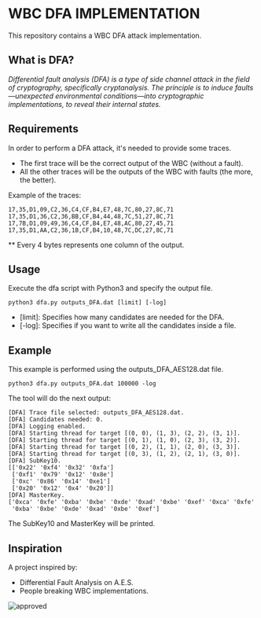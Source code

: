 # WBC DFA IMPLEMENTATION

This repository contains a WBC DFA attack implementation.

## What is DFA?

*Differential fault analysis (DFA) is a type of side channel attack in the field of cryptography, specifically cryptanalysis. The principle is to induce faults—unexpected environmental conditions—into cryptographic implementations, to reveal their internal states.*

## Requirements

In order to perform a DFA attack, it's needed to provide some traces.

* The first trace will be the correct output of the WBC (without a fault).
* All the other traces will be the outputs of the WBC with faults (the more, the better).

Example of the traces:

```
17,35,D1,09,C2,36,C4,CF,B4,E7,48,7C,80,27,8C,71
17,35,D1,36,C2,36,BB,CF,B4,44,48,7C,51,27,8C,71
17,7B,D1,09,49,36,C4,CF,B4,E7,48,AC,80,27,45,71
17,35,D1,AA,C2,36,1B,CF,B4,10,48,7C,DC,27,8C,71
```

** Every 4 bytes represents one column of the output.

## Usage

Execute the dfa script with Python3 and specify the output file.

```shell
python3 dfa.py outputs_DFA.dat [limit] [-log]
```

* [limit]: Specifies how many candidates are needed for the DFA.
* [-log]: Specifies if you want to write all the candidates inside a file.

## Example

This example is performed using the outputs_DFA_AES128.dat file.

```shell
python3 dfa.py outputs_DFA.dat 100000 -log
```

The tool will do the next output:

```
[DFA] Trace file selected: outputs_DFA_AES128.dat.
[DFA] Candidates needed: 0.
[DFA] Logging enabled.
[DFA] Starting thread for target [(0, 0), (1, 3), (2, 2), (3, 1)].
[DFA] Starting thread for target [(0, 1), (1, 0), (2, 3), (3, 2)].
[DFA] Starting thread for target [(0, 2), (1, 1), (2, 0), (3, 3)].
[DFA] Starting thread for target [(0, 3), (1, 2), (2, 1), (3, 0)].
[DFA] SubKey10.
[['0x22' '0xf4' '0x32' '0xfa']
 ['0xf1' '0x79' '0x12' '0x8e']
 ['0xc' '0x86' '0x14' '0xe1']
 ['0x20' '0x12' '0x4' '0x20']]
[DFA] MasterKey.
['0xca' '0xfe' '0xba' '0xbe' '0xde' '0xad' '0xbe' '0xef' '0xca' '0xfe'
 '0xba' '0xbe' '0xde' '0xad' '0xbe' '0xef']
```

The SubKey10 and MasterKey will be printed.

## Inspiration

A project inspired by:

* Differential Fault Analysis on A.E.S.
* People breaking WBC implementations.

<img src="https://img.shields.io/badge/kikones34-approved-blue" alt="approved">